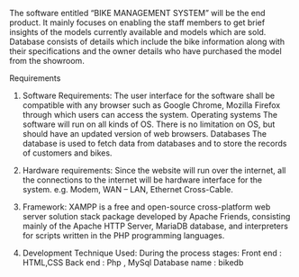 The software entitled “BIKE MANAGEMENT SYSTEM” will be the end product. 
It mainly focuses on enabling the staff members to get brief insights of the models currently available and models which are sold.
Database consists of details which include the bike information along with their specifications and the owner details who have purchased the model from the showroom.

Requirements
1. Software Requirements:
The user interface for the software shall be compatible with any browser such as Google Chrome, Mozilla Firefox through which users can access the system.
Operating systems
The software will run on all kinds of OS. There is no limitation on OS, but should have an updated version of web browsers.
Databases
The database is used to fetch data from databases and to store the records of customers and bikes.

2. Hardware requirements:
Since the website will run over the internet, all the connections to the internet will be hardware interface for the system.
e.g. Modem, WAN – LAN, Ethernet Cross-Cable.

3. Framework:
XAMPP is a free and open-source cross-platform web server solution stack package developed by Apache Friends, consisting mainly of the Apache HTTP Server, MariaDB database, and interpreters for scripts written in the PHP programming languages.

4. Development Technique Used:
During the process stages:
Front end : HTML,CSS
Back end : Php , MySql
Database name : bikedb
